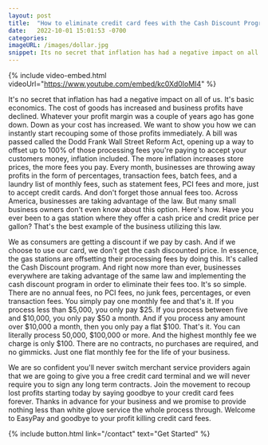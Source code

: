 ```yaml
---
layout: post
title:  "How to eliminate credit card fees with the Cash Discount Program"
date:   2022-10-01 15:01:53 -0700
categories: 
imageURL: /images/dollar.jpg
snippet: Its no secret that inflation has had a negative impact on all of us. Its basic economics. The cost of goods...
---
```


{% include video-embed.html videoUrl="https://www.youtube.com/embed/kc0Xd0IoMI4" %}

It's no secret that inflation has had a negative impact on all of us. It's basic economics. The cost of goods 
has increased and business profits have declined. Whatever your profit margin was a couple of years ago 
has gone down. Down as your cost has increased. We want to show you how we can instantly start 
recouping some of those profits immediately. A bill was passed called the Dodd Frank Wall Street Reform 
Act, opening up a way to offset up to 100% of those processing fees you're paying to accept your 
customers money, inflation included. The more inflation increases store prices, the more fees you pay. 
Every month, businesses are throwing away profits in the form of percentages, transaction fees, batch 
fees, and a laundry list of monthly fees, such as statement fees, PCI fees and more, just to accept credit 
cards. And don't forget those annual fees too. Across America, businesses are taking advantage of the 
law. But many small business owners don't even know about this option. Here's how. Have you ever been 
to a gas station where they offer a cash price and credit price per gallon? That's the best example of the 
business utilizing this law. 
 
We as consumers are getting a discount if we pay by cash. And if we choose to use our card, we don't 
get the cash discounted price. In essence, the gas stations are offsetting their processing fees by doing 
this. It's called the Cash Discount program. And right now more than ever, businesses everywhere are 
taking advantage of the same law and implementing the cash discount program in order to eliminate their 
fees too. It's so simple. There are no annual fees, no PCI fees, no junk fees, percentages, or even 
transaction fees. You simply pay one monthly fee and that's it. If you process less than $5,000, you only 
pay $25. If you process between five and $10,000, you only pay $50 a month. And if you process any 
amount over $10,000 a month, then you only pay a flat $100. That's it. You can literally process 50,000, 
$100,000 or more. And the highest monthly fee we charge is only $100. There are no contracts, no 
purchases are required, and no gimmicks. Just one flat monthly fee for the life of your business. 
 
We are so confident you'll never switch merchant service providers again that we are going to give you a 
free credit card terminal and we will never require you to sign any long term contracts. Join the movement 
to recoup lost profits starting today by saying goodbye to your credit card fees forever. Thanks in advance 
for your business and we promise to provide nothing less than white glove service the whole process 
through. Welcome to EasyPay and goodbye to your profit killing credit card fees. 

{% include button.html link="/contact" text="Get Started" %}